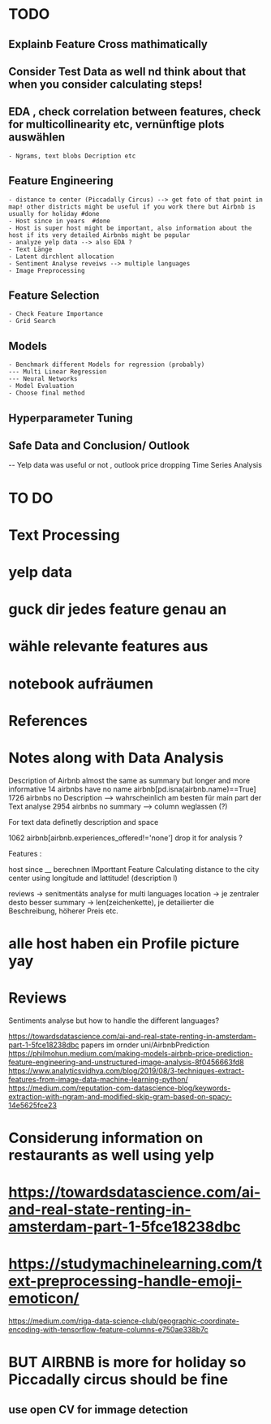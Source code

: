 # TODO
## Explainb Feature Cross mathimatically
## Consider Test Data as well nd think about that when you consider calculating steps!
 

## EDA , check correlation between features, check for multicollinearity etc, vernünftige plots auswählen
    - Ngrams, text blobs Decription etc
## Feature Engineering
    - distance to center (Piccadally Circus) --> get foto of that point in map! other districts might be useful if you work there but Airbnb is usually for holiday #done
    - Host since in years  #done
    - Host is super host might be important, also information about the host if its very detailed Airbnbs might be popular
    - analyze yelp data --> also EDA ? 
    - Text Länge 
    - Latent dirchlent allocation 
    - Sentiment Analyse reveiws --> multiple languages
    - Image Preprocessing 
## Feature Selection
    - Check Feature Importance 
    - Grid Search 
## Models
    - Benchmark different Models for regression (probably)
    --- Multi Linear Regression 
    --- Neural Networks 
    - Model Evaluation
    - Choose final method
## Hyperparameter Tuning

## Safe Data and Conclusion/ Outlook 
  -- Yelp data was useful or not , outlook price dropping Time Series Analysis 

# TO DO
# Text Processing 
# yelp data 
# guck dir jedes feature genau an 
# wähle relevante features aus 
# notebook aufräumen
# References


# Notes along with Data Analysis
Description of Airbnb almost the same as summary but longer and more informative
14 airbnbs have no name airbnb[pd.isna(airbnb.name)==True]
1726 airbnbs no Description --> wahrscheinlich am besten für main part der Text analyse
2954 airbnbs no summary --> column weglassen (?)

For text data definetly description and space

1062 airbnb[airbnb.experiences_offered!='none'] drop it for analysis ?

Features : 

host since __ berechnen 
IMporttant Feature Calculating distance to the city center using longitude and lattitude!
(description l)

reviews -> senitmentäts analyse for multi languages
location -> je zentraler desto besser
summary -> len(zeichenkette), je detailierter die Beschreibung, höherer Preis etc.


# alle host haben ein Profile picture yay

# Reviews
Sentiments analyse but how to handle the different languages?

https://towardsdatascience.com/ai-and-real-state-renting-in-amsterdam-part-1-5fce18238dbc
papers im ornder uni/AirbnbPrediction
https://philmohun.medium.com/making-models-airbnb-price-prediction-feature-engineering-and-unstructured-image-analysis-8f0456663fd8
https://www.analyticsvidhya.com/blog/2019/08/3-techniques-extract-features-from-image-data-machine-learning-python/
https://medium.com/reputation-com-datascience-blog/keywords-extraction-with-ngram-and-modified-skip-gram-based-on-spacy-14e5625fce23
# Considerung information on restaurants as well using yelp
# https://towardsdatascience.com/ai-and-real-state-renting-in-amsterdam-part-1-5fce18238dbc
# https://studymachinelearning.com/text-preprocessing-handle-emoji-emoticon/

https://medium.com/riga-data-science-club/geographic-coordinate-encoding-with-tensorflow-feature-columns-e750ae338b7c


# BUT AIRBNB is more for holiday so Piccadally circus should be fine

## use open CV for immage detection 

